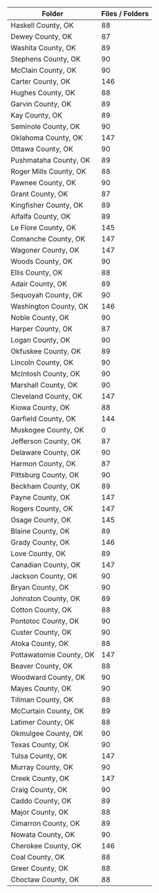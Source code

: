 | Folder                  |   Files / Folders |
|-------------------------|-------------------|
| Haskell County, OK      |                88 |
| Dewey County, OK        |                87 |
| Washita County, OK      |                89 |
| Stephens County, OK     |                90 |
| McClain County, OK      |                90 |
| Carter County, OK       |               146 |
| Hughes County, OK       |                88 |
| Garvin County, OK       |                89 |
| Kay County, OK          |                89 |
| Seminole County, OK     |                90 |
| Oklahoma County, OK     |               147 |
| Ottawa County, OK       |                90 |
| Pushmataha County, OK   |                89 |
| Roger Mills County, OK  |                88 |
| Pawnee County, OK       |                90 |
| Grant County, OK        |                87 |
| Kingfisher County, OK   |                89 |
| Alfalfa County, OK      |                89 |
| Le Flore County, OK     |               145 |
| Comanche County, OK     |               147 |
| Wagoner County, OK      |               147 |
| Woods County, OK        |                90 |
| Ellis County, OK        |                88 |
| Adair County, OK        |                89 |
| Sequoyah County, OK     |                90 |
| Washington County, OK   |               146 |
| Noble County, OK        |                90 |
| Harper County, OK       |                87 |
| Logan County, OK        |                90 |
| Okfuskee County, OK     |                89 |
| Lincoln County, OK      |                90 |
| McIntosh County, OK     |                90 |
| Marshall County, OK     |                90 |
| Cleveland County, OK    |               147 |
| Kiowa County, OK        |                88 |
| Garfield County, OK     |               144 |
| Muskogee County, OK     |                 0 |
| Jefferson County, OK    |                87 |
| Delaware County, OK     |                90 |
| Harmon County, OK       |                87 |
| Pittsburg County, OK    |                90 |
| Beckham County, OK      |                89 |
| Payne County, OK        |               147 |
| Rogers County, OK       |               147 |
| Osage County, OK        |               145 |
| Blaine County, OK       |                89 |
| Grady County, OK        |               146 |
| Love County, OK         |                89 |
| Canadian County, OK     |               147 |
| Jackson County, OK      |                90 |
| Bryan County, OK        |                90 |
| Johnston County, OK     |                89 |
| Cotton County, OK       |                88 |
| Pontotoc County, OK     |                90 |
| Custer County, OK       |                90 |
| Atoka County, OK        |                88 |
| Pottawatomie County, OK |               147 |
| Beaver County, OK       |                88 |
| Woodward County, OK     |                90 |
| Mayes County, OK        |                90 |
| Tillman County, OK      |                88 |
| McCurtain County, OK    |                89 |
| Latimer County, OK      |                88 |
| Okmulgee County, OK     |                90 |
| Texas County, OK        |                90 |
| Tulsa County, OK        |               147 |
| Murray County, OK       |                90 |
| Creek County, OK        |               147 |
| Craig County, OK        |                90 |
| Caddo County, OK        |                89 |
| Major County, OK        |                88 |
| Cimarron County, OK     |                89 |
| Nowata County, OK       |                90 |
| Cherokee County, OK     |               146 |
| Coal County, OK         |                88 |
| Greer County, OK        |                88 |
| Choctaw County, OK      |                88 |